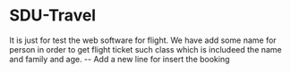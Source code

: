 # SDU-Travel
It is just for test the web software for flight.
We have add some name for person in order to get flight ticket such class which is includeed the name and family and age.
-- Add a new line for insert the booking
